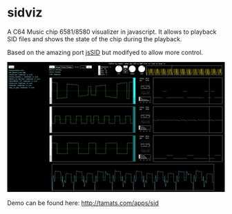 # sidviz
A C64 Music chip 6581/8580 visualizer in javascript. It allows to playback SID files and shows the state of the chip during the playback.

Based on the amazing port [jsSID](https://github.com/jhohertz/jsSID) but modifyed to allow more control.

![Preview](preview.png)

Demo can be found here: http://tamats.com/apps/sid
